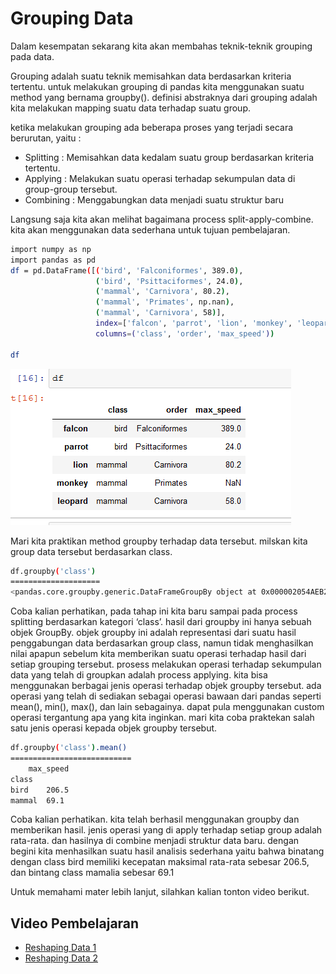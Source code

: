 <h1>Grouping Data</h1>

Dalam kesempatan sekarang kita akan membahas teknik-teknik grouping pada data.

Grouping adalah suatu teknik memisahkan data berdasarkan kriteria tertentu. untuk melakukan grouping di pandas kita menggunakan suatu method yang bernama groupby(). definisi abstraknya dari grouping adalah kita melakukan mapping suatu data terhadap suatu group.

ketika melakukan grouping ada beberapa proses yang terjadi secara berurutan, yaitu :

<ul>
    <li>Splitting : Memisahkan data kedalam suatu group berdasarkan kriteria tertentu.</li>
    <li>Applying : Melakukan suatu operasi terhadap sekumpulan data di group-group tersebut.</li>
    <li>Combining : Menggabungkan data menjadi suatu struktur baru</li>
</ul>

Langsung saja kita akan melihat bagaimana process split-apply-combine. kita akan menggunakan data sederhana untuk tujuan pembelajaran.

```sh
import numpy as np
import pandas as pd
df = pd.DataFrame([('bird', 'Falconiformes', 389.0),
                   ('bird', 'Psittaciformes', 24.0),
                   ('mammal', 'Carnivora', 80.2),
                   ('mammal', 'Primates', np.nan),
                   ('mammal', 'Carnivora', 58)],
                   index=['falcon', 'parrot', 'lion', 'monkey', 'leopard'],
                   columns=('class', 'order', 'max_speed'))

df
```

<img src="https://github.com/boyzitakazi/Source-Code-Belajar/blob/master/Python%20Course/img/grouping_data.png" alt="grouping_data">

Mari kita praktikan method groupby terhadap data tersebut. milskan kita group data tersebut berdasarkan class.

```sh
df.groupby('class')
====================
<pandas.core.groupby.generic.DataFrameGroupBy object at 0x000002054AEB2808>
```

Coba kalian perhatikan, pada tahap ini kita baru sampai pada process splitting berdasarkan kategori ‘class’. hasil dari groupby ini hanya sebuah objek GroupBy. objek groupby ini adalah representasi dari suatu hasil penggabungan data berdasarkan group class, namun tidak menghasilkan nilai apapun sebelum kita memberikan suatu operasi terhadap hasil dari setiap grouping tersebut. prosess melakukan operasi terhadap sekumpulan data yang telah di groupkan adalah process applying. kita bisa menggunakan berbagai jenis operasi terhadap objek groupby tersebut. ada operasi yang telah di sediakan sebagai operasi bawaan dari pandas seperti mean(), min(), max(), dan lain sebagainya. dapat pula menggunakan custom operasi tergantung apa yang kita inginkan. mari kita coba praktekan salah satu jenis operasi kepada objek groupby tersebut.

```sh
df.groupby('class').mean()
===========================
 	max_speed
class 	
bird 	206.5
mammal 	69.1
```

Coba kalian perhatikan. kita telah berhasil menggunakan groupby dan memberikan hasil. jenis operasi yang di apply terhadap setiap group adalah rata-rata. dan hasilnya di combine menjadi struktur data baru. dengan begini kita menhasilkan suatu hasil analisis sederhana yaitu bahwa binatang dengan class bird memiliki kecepatan maksimal rata-rata sebesar 206.5, dan bintang class mamalia sebesar 69.1

Untuk memahami mater lebih lanjut, silahkan kalian tonton video berikut.

<h2>Video Pembelajaran</h2>
<ul>
    <li><a href="https://youtu.be/FQWm_HJAhJ8">Reshaping Data 1</a></li>
    <li><a href="https://youtu.be/I1ZTZuZ1dtw">Reshaping Data 2</a></li>
</ul>
